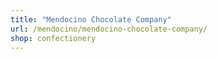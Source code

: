 ```yaml
---
title: "Mendocino Chocolate Company"
url: /mendocino/mendocino-chocolate-company/
shop: confectionery
---
```


